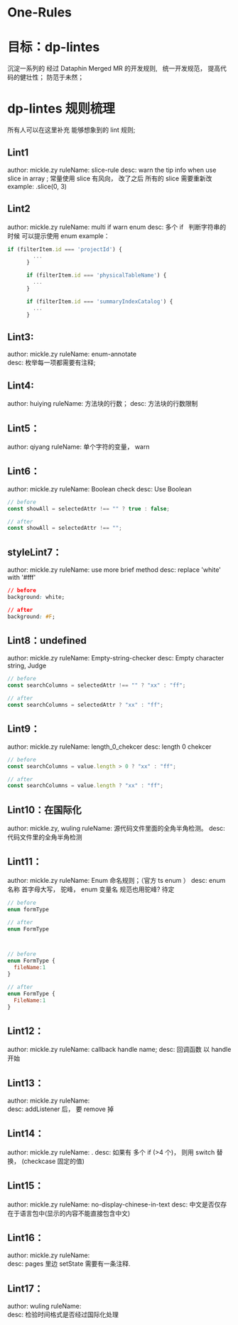 # One-Rules

# 目标：dp-lintes

沉淀一系列的 经过 Dataphin Merged MR 的开发规则,   统一开发规范， 提高代码的健壮性； 防范于未然；

# dp-lintes 规则梳理

所有人可以在这里补充 能够想象到的 lint 规则;

## Lint1

author: mickle.zy
ruleName: slice-rule
desc: warn the tip info when use slice in array ; 常量使用 slice 有风向， 改了之后 所有的 slice 需要重新改
example: .slice(0, 3)

## Lint2

author: mickle.zy
ruleName: multi if warn enum
desc: 多个 if   判断字符串的时候 可以提示使用 enum
example：

```js
if (filterItem.id === 'projectId') {
        ...
      }

      if (filterItem.id === 'physicalTableName') {
        ...
      }

      if (filterItem.id === 'summaryIndexCatalog') {
        ...
      }
```

## Lint3:

author: mickle.zy
ruleName: enum-annotate  
desc: 枚举每一项都需要有注释;

## Lint4:

author: huiying
ruleName: 方法块的行数；
desc:
方法块的行数限制

## Lint5：

author: qiyang
ruleName: 单个字符的变量， warn

## Lint6：

author: mickle.zy
ruleName: Boolean check
desc: Use Boolean

```js
// before
const showAll = selectedAttr !== "" ? true : false;

// after
const showAll = selectedAttr !== "";
```

## styleLint7：

author: mickle.zy
ruleName: use more brief method
desc: replace 'white' with '#fff'

```css
// before
background: white;

// after
background: #F;
```

## Lint8：undefined

author: mickle.zy
ruleName: Empty-string-checker
desc: Empty character string, Judge

```js
// before
const searchColumns = selectedAttr !== "" ? "xx" : "ff";

// after
const searchColumns = selectedAttr ? "xx" : "ff";
```

## Lint9：

author: mickle.zy
ruleName: length_0_chekcer
desc: length 0 chekcer

```js
// before
const searchColumns = value.length > 0 ? "xx" : "ff";

// after
const searchColumns = value.length ? "xx" : "ff";
```

## Lint10：在国际化

author: mickle.zy, wuling
ruleName: 源代码文件里面的全角半角检测。
desc: 代码文件里的全角半角检测

## Lint11：

author: mickle.zy
ruleName: Enum 命名规则；（官方 ts enum ）
desc: enum 名称 首字母大写， 驼峰， enum 变量名 规范也用驼峰? 待定

```js
// before
enum formType

// after
enum FormType



// before
enum FormType {
  fileName:1
}

// after
enum FormType {
  FileName:1
}
```

## Lint12：

author: mickle.zy
ruleName: callback handle name;
desc: 回调函数 以 handle 开始

## Lint13：

author: mickle.zy
ruleName:  
desc: addListener 后， 要 remove 掉

## Lint14：

author: mickle.zy
ruleName: .
desc: 如果有 多个 if (>4 个)， 则用 switch 替换， (checkcase 固定的值)

## Lint15：

author: mickle.zy
ruleName: no-display-chinese-in-text
desc: 中文是否仅存在于语言包中(显示的内容不能直接包含中文)

## Lint16：

author: mickle.zy
ruleName:  
desc: pages 里边 setState 需要有一条注释.

## Lint17：

author: wuling
ruleName:  
desc: 检验时间格式是否经过国际化处理
